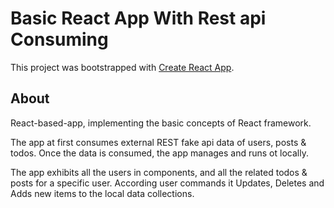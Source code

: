 # Basic React App With Rest api Consuming

This project was bootstrapped with [Create React App](https://github.com/facebook/create-react-app).


## About

React-based-app, implementing the basic concepts of React framework.

The app at first consumes external REST fake api data of users, posts & todos.
Once the data is consumed, the app manages and runs ot locally.

The app exhibits all the users in components, and all the related todos & posts for a specific user. According user commands it Updates, Deletes and Adds new items to the local data collections.